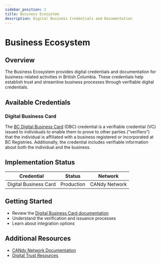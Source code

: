```yaml
---
sidebar_position: 2
title: Business Ecosystem
description: Digital Business Credentials and Documentation
---
```


# Business Ecosystem

## Overview

The Business Ecosystem provides digital credentials and documentation for business-related activities in British Columbia. These credentials help establish trust and streamline business processes through verifiable digital credentials.

## Available Credentials

### Digital Business Card
The [BC Digital Business Card](./digital-business-card-v1.md) (DBC) credential is a verifiable credential (VC) issued to individuals to enable them to prove to other parties (“verifiers”) that the individual is affiliated with a business registered or incorporated at BC Registries. Additionally, the credential includes verifiable information about both the individual and the business.


## Implementation Status

| Credential | Status | Network |
|------------|---------|----------|
| Digital Business Card | Production | CANdy Network |

## Getting Started

- Review the [Digital Business Card documentation](./digital-business-card-v1.md)
- Understand the verification and issuance processes
- Learn about integration options

## Additional Resources

- [CANdy Network Documentation](https://candyscan.idlab.org/)
- [Digital Trust Resources](https://digital.gov.bc.ca/digital-trust)
